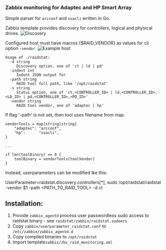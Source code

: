 ### Zabbix monitoring for Adaptec and HP Smart Array
Simple parser for `arcconf` and `ssacli` written in Go.

Zabbix template provides discovery for controllers, logical and physical drives.
![Discovery](https://user-images.githubusercontent.com/31385755/65332764-f9f3f380-dbc7-11e9-9d08-9a2e5bc236bf.png)

Configured host must have macros {$RAID_VENDOR} as values for cli option `-vendor`.
![Example host](https://user-images.githubusercontent.com/31385755/65949183-5cf54e00-e444-11e9-9070-ef570a53c7e4.png)

```
Usage of ./raidstat:
  -d string
     Discovery option, one of 'ct | ld | pd'
  -indent int
     Indent JSON output for 
  -path string 
     RAID tool full path, like '/opt/raidstat'
  -s string
     Status option, one of 'ct,<CONTROLLER_ID> | ld,<CONTROLLER_ID>,<LD_ID> | pd,<CONTROLLER_ID>,<PD_ID>'
  -vendor string
     RAID tool vendor, one of 'adaptec | hp'
```
If flag '-path' is not set, then tool uses filename from map.
```
vendorTools = map[string]string{
    "adaptec": "arcconf",
    "hp":      "ssacli",
}

...

if len(toolBinary) == 0 {
    toolBinary = vendorTools[toolVendor]
}
```
Instead, userparameters can be modified lke this:

UserParameter=raidstat.discovery.controllers[*], sudo /opt/raidstat/raidstat -vendor $1 -path <PATH_TO_RAID_TOOL> -d ct

## Installation:

1. Provide `zabbix_agentd` process user passwordless sudo access to raidstat binary - see `raidstat/zabbix/raidstat.sudoers`
2. Copy `zabbix/userparameter_raidstat.conf` to `/etc/zabbix/zabbix_agentd.d`
3. Copy compiled binaries to `/opt/raidstat`
4. Import template`zabbix/zbx_raid_monitoring.xml`
